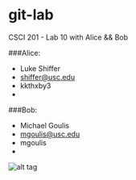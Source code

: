 git-lab
=======

 CSCI 201 - Lab 10 with Alice &amp;&amp; Bob

###Alice:
+ Luke Shiffer
+ shiffer@usc.edu
+ kkthxby3
+ 
###Bob:
+ Michael Goulis
+ mgoulis@usc.edu
+ mgoulis
+ 

![alt tag](http://octodex.github.com/images/daftpunktocat-thomas.gif)




